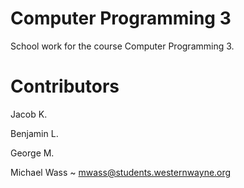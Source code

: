 Computer Programming 3
======================

School work for the course Computer Programming 3.


Contributors
============

Jacob K.

Benjamin L.

George M.

Michael Wass ~ <mwass@students.westernwayne.org>
